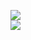 [![](https://img.shields.io/badge/Made%20With-Github%20Spray-lightgrey.svg?style=for-the-badge&logo=github)](https://github.com/Annihil/github-spray#5105)  
[![](https://i.imgur.com/2DrTn0Z.gif)](https://github.com/Annihil/github-spray)